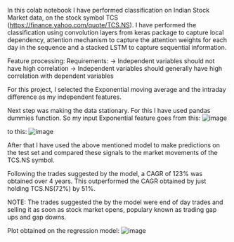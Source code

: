 In this colab notebook I have performed classification on Indian Stock Market data, on the stock symbol TCS (https://finance.yahoo.com/quote/TCS.NS). I have performed the
classification using convolution layers from keras package to capture local dependency, attention mechanism to capture the attention weights for each day in the sequence
and a stacked LSTM to capture sequential information. 

Feature processing:
Requirements:
-> Independent variables should not have high correlation
-> Independent variables should generally have high correlation with dependent variables 

For this project, I selected the Exponential moving average and the intraday difference as my independent features.

Next step was making the data stationary. For this I have used pandas dummies function.
So my input Exponential feature goes from this:
![image](https://user-images.githubusercontent.com/93089131/225179634-112b66cb-90b4-40f5-b819-30931702e56c.png)

to this:
![image](https://user-images.githubusercontent.com/93089131/225179726-8ad9d122-7ce0-4041-9b94-a5e2a8c515bd.png)

After that I have used the above mentioned model to make predictions on the test set and compared these signals to the market movements of the TCS.NS symbol.

Following the trades suggested by the model, a CAGR of 123% was obtained over 4 years. This outperformed the CAGR obtained by just holding TCS.NS(72%) by 51%. 

NOTE:
The trades suggested the by the model were end of day trades and selling it as soon as stock market opens, populary known as trading gap ups and gap downs.

Plot obtained on the regression model:
![image](https://user-images.githubusercontent.com/93089131/225180963-0071e1d4-a298-42f2-8338-8e18205efc9a.png)
